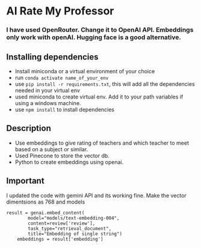 # AI Rate My Professor
### I have used OpenRouter. Change it to OpenAI API. Embeddings only work with openAI. Hugging face is a good alternative.
## Installing dependencies
- Install miniconda or a virtual environment of your choice
- run `conda activate name_of_your_env`
- use `pip install -r requirements.txt`, this will add all the dependencies needed in your virtual env
- used miniconda to create virtual env. Add it to your path variables if using a windows machine.
- use `npm install` to install dependencies

## Description
- Use embeddings to give rating of teachers and which teacher to meet based on a subject or similar.
- Used Pinecone to store the vector db.
- Python to create embeddings using openai.

## Important
I updated the code with gemini API and its working fine. Make the vector dimentsions as 768 and models  
```
result = genai.embed_content(
        model="models/text-embedding-004",
        content=review['review'],
        task_type="retrieval_document",
        title="Embedding of single string")
    embeddings = result['embedding']
```
